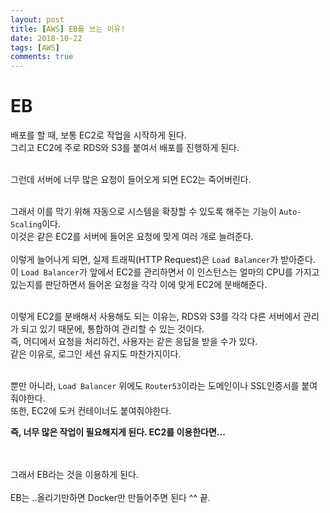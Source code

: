 ```yaml
---
layout: post
title: [AWS] EB를 쓰는 이유!
date: 2018-10-22
tags: [AWS]
comments: true
---
```


# EB

배포를 할 때, 보통 EC2로 작업을 시작하게 된다. <br>
그리고 EC2에 주로 RDS와 S3를 붙여서 배포를 진행하게 된다. <br>
<br>

그런데 서버에 너무 많은 요청이 들어오게 되면 EC2는 죽어버린다. <br>
<br>

그래서 이를 막기 위해 자동으로 시스템을 확장할 수 있도록 해주는 기능이 `Auto-Scaling`이다.<br>
이것은 같은 EC2를 서버에 들어온 요청에 맞게 여러 개로 늘려준다.<br>
<br>
이렇게 늘어나게 되면, 실제 트래픽(HTTP Request)은 `Load Balancer`가 받아준다.<br>
이 `Load Balancer`가 앞에서 EC2를 관리하면서 이 인스턴스는 얼마의 CPU를 가지고 있는지를 판단하면서 들어온 요청을 각각 이에 맞게 EC2에 분배해준다.<br>
<br>

이렇게 EC2를 분배해서 사용해도 되는 이유는, RDS와 S3를 각각 다른 서버에서 관리가 되고 있기 때문에, 통합하여 관리할 수 있는 것이다.<br>
즉, 어디에서 요청을 처리하건, 사용자는 같은 응답을 받을 수가 있다.<br>
같은 이유로, 로그인 세션 유지도 마찬가지이다.<br>
<br>

뿐만 아니라, `Load Balancer` 위에도 `Router53`이라는 도메인이나 SSL인증서를 붙여줘야한다.<br>
또한, EC2에 도커 컨테이너도 붙여줘야한다.<br>

**즉, 너무 많은 작업이 필요해지게 된다. EC2를 이용한다면...**<br>
<br>
<br>

그래서 EB라는 것을 이용하게 된다.<br>
<br>
EB는 ..올리기만하면 Docker만 만들어주면 된다 ^^ 끝.
